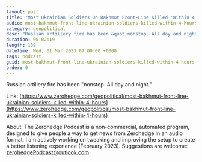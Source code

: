 ```yaml
---
layout: post
title: "Most Ukrainian Soldiers On Bakhmut Front-Line Killed 'Within 4 Hours'"
audio: most-bakhmut-front-line-ukrainian-soldiers-killed-within-4-hours-0
category: geopolitical
desc: "Russian artillery fire has been &quot;nonstop. All day and night.&quot;"
duration: 00:02:19
length: 139
datetime: Wed, 01 Mar 2023 07:00:00 +0000
tags: podcast
guid: most-bakhmut-front-line-ukrainian-soldiers-killed-within-4-hours-0
order: 0
---
```

Russian artillery fire has been &quot;nonstop. All day and night.&quot;

Link: [https://www.zerohedge.com/geopolitical/most-bakhmut-front-line-ukrainian-soldiers-killed-within-4-hours](https://www.zerohedge.com/geopolitical/most-bakhmut-front-line-ukrainian-soldiers-killed-within-4-hours)

About: The Zerohedge Podcast is a non-commercial, automated program, designed to give people a way to get news from Zerohedge in an audio format.  I am actively working on tweaking and improving the setup to create a better listening experience (February 2023).  Suggestions are welcome: [zerohedgePodcast@outlook.com](mailto:zerohedgePodcast@outlook.com)